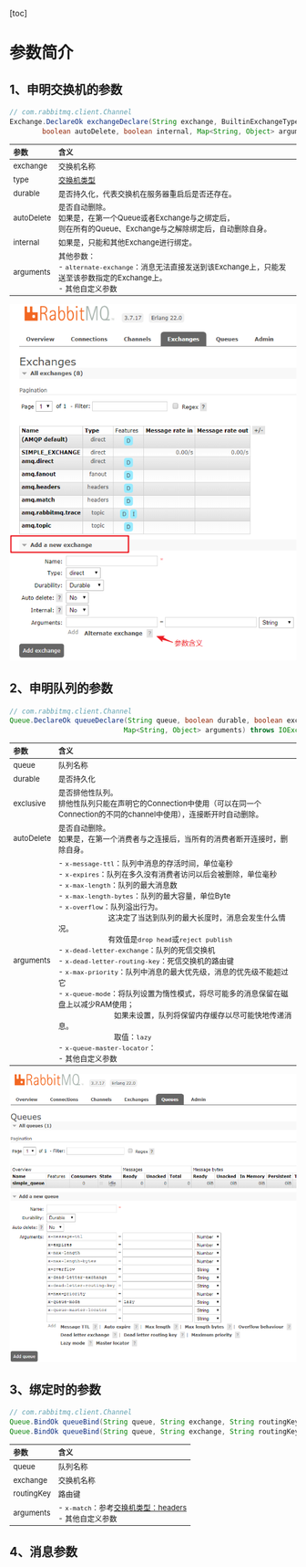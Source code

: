 [toc]

# 参数简介

## 1、申明交换机的参数
``` java
// com.rabbitmq.client.Channel
Exchange.DeclareOk exchangeDeclare(String exchange, BuiltinExchangeType type, boolean durable, 
        boolean autoDelete, boolean internal, Map<String, Object> arguments) throws IOException;
```

<div style = "font-size:13px;">

参数|含义
:-|:-
exchange|交换机名称
type|[交换机类型](rabbitmq_03_RabbitMQ路由方式（Exchange类型）.md)
durable|是否持久化，代表交换机在服务器重启后是否还存在。
autoDelete|是否自动删除。<br>如果是，在第一个Queue或者Exchange与之绑定后，<br>则在所有的Queue、Exchange与之解除绑定后，自动删除自身。
internal|如果是，只能和其他Exchange进行绑定。
arguments|其他参数：<br>- `alternate-exchange`：消息无法直接发送到该Exchange上，只能发送至该参数指定的Exchange上。<br>- 其他自定义参数

</div>

![](../etc/RabbitMQ_AddExchange.png)

## 2、申明队列的参数
``` java
// com.rabbitmq.client.Channel
Queue.DeclareOk queueDeclare(String queue, boolean durable, boolean exclusive, boolean autoDelete,
                            Map<String, Object> arguments) throws IOException;
```
<div style = "font-size:13px;">

参数|含义
:-|:-
queue|队列名称
durable|是否持久化
exclusive|是否排他性队列。<br>排他性队列只能在声明它的Connection中使用（可以在同一个Connection的不同的channel中使用），连接断开时自动删除。
autoDelete|是否自动删除。<br>如果是，在第一个消费者与之连接后，当所有的消费者断开连接时，删除自身。
arguments|- `x-message-ttl`：队列中消息的存活时间，单位毫秒<br>- `x-expires`：队列在多久没有消费者访问以后会被删除，单位毫秒<br>- `x-max-length`：队列的最大消息数<br>- `x-max-length-bytes`：队列的最大容量，单位Byte<br>- `x-overflow`：队列溢出行为。<br>&nbsp;&nbsp;&nbsp;&nbsp;&nbsp;&nbsp;&nbsp;&nbsp;&nbsp;&nbsp;&nbsp;&nbsp;&nbsp;&nbsp;&nbsp;&nbsp;&nbsp;&nbsp;&nbsp;&nbsp;&nbsp;&nbsp;&nbsp;&nbsp;&nbsp;这决定了当达到队列的最大长度时，消息会发生什么情况。<br>&nbsp;&nbsp;&nbsp;&nbsp;&nbsp;&nbsp;&nbsp;&nbsp;&nbsp;&nbsp;&nbsp;&nbsp;&nbsp;&nbsp;&nbsp;&nbsp;&nbsp;&nbsp;&nbsp;&nbsp;&nbsp;&nbsp;&nbsp;&nbsp;&nbsp;有效值是`drop head`或`reject publish`<br>- `x-dead-letter-exchange`：队列的死信交换机<br>- `x-dead-letter-routing-key`：死信交换机的路由键<br>- `x-max-priority`：队列中消息的最大优先级，消息的优先级不能超过它<br>- `x-queue-mode`：将队列设置为惰性模式，将尽可能多的消息保留在磁盘上以减少RAM使用；<br>&nbsp;&nbsp;&nbsp;&nbsp;&nbsp;&nbsp;&nbsp;&nbsp;&nbsp;&nbsp;&nbsp;&nbsp;&nbsp;&nbsp;&nbsp;&nbsp;&nbsp;&nbsp;&nbsp;&nbsp;&nbsp;&nbsp;&nbsp;&nbsp;&nbsp;&nbsp;&nbsp;&nbsp;如果未设置，队列将保留内存缓存以尽可能快地传递消息。<br>&nbsp;&nbsp;&nbsp;&nbsp;&nbsp;&nbsp;&nbsp;&nbsp;&nbsp;&nbsp;&nbsp;&nbsp;&nbsp;&nbsp;&nbsp;&nbsp;&nbsp;&nbsp;&nbsp;&nbsp;&nbsp;&nbsp;&nbsp;&nbsp;&nbsp;&nbsp;&nbsp;&nbsp;取值：`lazy`<br>- `x-queue-master-locator`：<br>- 其他自定义参数
</div>

![](../etc/RabbitMQ_AddQueue.png)

## 3、绑定时的参数
``` java
// com.rabbitmq.client.Channel
Queue.BindOk queueBind(String queue, String exchange, String routingKey) throws IOException;
Queue.BindOk queueBind(String queue, String exchange, String routingKey, Map<String, Object> arguments) throws IOException;
```
<div style = "font-size:13px;">

参数|含义
:-|:-
queue|队列名称
exchange|交换机名称
routingKey|路由键
arguments|- `x-match`：参考[交换机类型：headers](rabbitmq_03_RabbitMQ路由方式（Exchange类型）.md#5headers-exchange)<br>- 其他自定义参数

</div>

## 4、消息参数